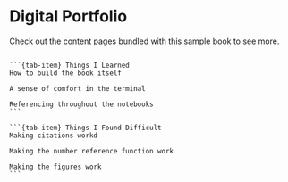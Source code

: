 # Digital Portfolio

Check out the content pages bundled with this sample book to see more.

```{tableofcontents}
```

````{tab-set}
```{tab-item} Things I Learned
How to build the book itself

A sense of comfort in the terminal

Referencing throughout the notebooks
```

```{tab-item} Things I Found Difficult
Making citations workd

Making the number reference function work

Making the figures work
```
````
